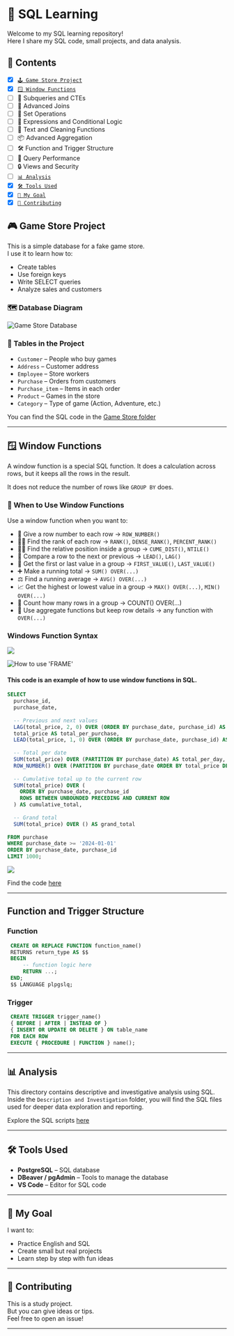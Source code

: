 # 📘 SQL Learning

Welcome to my SQL learning repository!  
Here I share my SQL code, small projects, and data analysis.

## 🧩 Contents
- [x] [`🕹️ Game Store Project`](#-game-store-project)
- [x] [`🪟 Window Functions`](#-window-functions)
- [ ] 🧩 Subqueries and CTEs
- [ ] 🔗 Advanced Joins
- [ ] 🔀 Set Operations
- [ ] 🧾 Expressions and Conditional Logic
- [ ] 🧹 Text and Cleaning Functions
- [ ] 📦 Advanced Aggregation
- [ ] 🛠️ Function and Trigger Structure
- [ ] 🚀 Query Performance
- [ ] 🔒 Views and Security
- [ ] [`📊 Analysis`](#-analysis)
- [x] [`🛠️ Tools Used`](#-tools-used)
- [x] [`🎯 My Goal`](#-my-goal)
- [x] [`🤝 Contributing`](#-contributing)

## 🎮 Game Store Project

This is a simple database for a fake game store.  
I use it to learn how to:

- Create tables
- Use foreign keys
- Write SELECT queries
- Analyze sales and customers

### 🗺️ Database Diagram

![Game Store Database](./Game%20Store%20Project/Model/game_store_model.png)

### 🧱 Tables in the Project

- `Customer` – People who buy games  
- `Address` – Customer address  
- `Employee` – Store workers  
- `Purchase` – Orders from customers  
- `Purchase_item` – Items in each order  
- `Product` – Games in the store  
- `Category` – Type of game (Action, Adventure, etc.)

You can find the SQL code in the [Game Store folder](./Game%20Store%20Project) <!-- Edite se o nome da pasta for diferente -->

---

## 🪟 Window Functions
A window function is a special SQL function.
It does a calculation across rows, but it keeps all the rows in the result.

It does not reduce the number of rows like `GROUP BY` does.

### 📌 When to Use Window Functions

Use a window function when you want to:

- 🔢 Give a row number to each row → `ROW_NUMBER()`
- 🧜‍♂️ Find the rank of each row → `RANK()`, `DENSE_RANK()`, `PERCENT_RANK()`
- 🧗‍♂️ Find the relative position inside a group → `CUME_DIST()`, `NTILE()`
- 👀 Compare a row to the next or previous → `LEAD()`, `LAG()`
- 🎯 Get the first or last value in a group → `FIRST_VALUE()`, `LAST_VALUE()`
- ➕ Make a running total → `SUM() OVER(...)`
- ⚖️ Find a running average → `AVG() OVER(...)`
- 📈 Get the highest or lowest value in a group → `MAX() OVER(...)`, `MIN() OVER(...)`
- 🔁 Count how many rows in a group → COUNT() OVER(...)
- 🧶 Use aggregate functions but keep row details → any function with `OVER(...)`

### Windows Function Syntax
![](./assets/window-syntax.png)

![How to use 'FRAME'](./assets/frame-syntax.png)


#### This code is an example of how to use window functions in SQL.
```sql
SELECT
  purchase_id,
  purchase_date,
  
  -- Previous and next values
  LAG(total_price, 2, 0) OVER (ORDER BY purchase_date, purchase_id) AS total_2_rows_before,
  total_price AS total_per_purchase,
  LEAD(total_price, 1, 0) OVER (ORDER BY purchase_date, purchase_id) AS total_1_row_after,
  
  -- Total per date
  SUM(total_price) OVER (PARTITION BY purchase_date) AS total_per_day,
  ROW_NUMBER() OVER (PARTITION BY purchase_date ORDER BY total_price DESC) AS rank_by_daily_total,
  
  -- Cumulative total up to the current row
  SUM(total_price) OVER (
    ORDER BY purchase_date, purchase_id 
    ROWS BETWEEN UNBOUNDED PRECEDING AND CURRENT ROW
  ) AS cumulative_total,
  
  -- Grand total
  SUM(total_price) OVER () AS grand_total
  
FROM purchase
WHERE purchase_date >= '2024-01-01'
ORDER BY purchase_date, purchase_id
LIMIT 1000;
```
![](./assets/example.png)

Find the code [here](./window-functions) <!-- Edite conforme o caminho real -->

---
## Function and Trigger Structure
### Function
```sql
 CREATE OR REPLACE FUNCTION function_name()
 RETURNS return_type AS $$
 BEGIN
     -- function logic here
     RETURN ...;
 END;
 $$ LANGUAGE plpgslq;
```

### Trigger
```sql
 CREATE TRIGGER trigger_name()
 { BEFORE | AFTER | INSTEAD OF }
 { INSERT OR UPDATE OR DELETE } ON table_name
 FOR EACH ROW
 EXECUTE { PROCEDURE | FUNCTION } name();
```

---
## 📊 Analysis

This directory contains descriptive and investigative analysis using SQL.  
Inside the `Description and Investigation` folder, you will find the SQL files used for deeper data exploration and reporting.

Explore the SQL scripts [here](./Analysis)

---

## 🛠️ Tools Used

- **PostgreSQL** – SQL database
- **DBeaver / pgAdmin** – Tools to manage the database
- **VS Code** – Editor for SQL code

---

## 🎯 My Goal

I want to:

- Practice English and SQL
- Create small but real projects
- Learn step by step with fun ideas

---

## 🤝 Contributing

This is a study project.  
But you can give ideas or tips.  
Feel free to open an issue!

---
 
